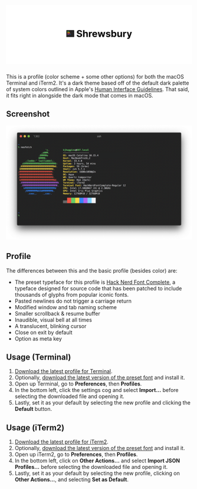 # ![shrewsbury-terminal](https://raw.githubusercontent.com/hugginsio/art/master/shrewsbury-terminal/repo-banner.png)

This is a profile (color scheme + some other options) for both the macOS Terminal and iTerm2. It's a dark theme based off of the default dark palette of system colors outlined in Apple's [Human Interface Guidelines](https://developer.apple.com/design/human-interface-guidelines/ios/visual-design/color/). That said, it fits right in alongside the dark mode that comes in macOS.

## Screenshot
<center>
    <img src="screenshot.png" />
</center>

## Profile
The differences between this and the basic profile (besides color) are:
* The preset typeface for this profile is [Hack Nerd Font Complete](hack-nerd-font), a typeface designed for source code that has been patched to include thousands of glyphs from popular iconic fonts.
* Pasted newlines do not trigger a carriage return
* Modified window and tab naming scheme
* Smaller scrollback & resume buffer
* Inaudible, visual bell at all times
* A translucent, blinking cursor
* Close on exit by default
* Option as meta key

## Usage (Terminal)
1. [Download the latest profile for Terminal](https://raw.githubusercontent.com/kjhx/shrewsbury-terminal/master/Shrewsbury.terminal).
2. Optionally, [download the latest version of the preset font](hack-nerd-font) and install it.
3. Open up Terminal, go to **Preferences**, then **Profiles**.
4. In the bottom left, click the settings cog and select **Import...** before selecting the downloaded file and opening it.
5. Lastly, set it as your default by selecting the new profile and clicking the **Default** button.

## Usage (iTerm2)
1. [Download the latest profile for iTerm2](https://raw.githubusercontent.com/kjhx/shrewsbury-terminal/master/Shrewsbury-iTerm2.json).
2. Optionally, [download the latest version of the preset font](hack-nerd-font) and install it.
3. Open up iTerm2, go to **Preferences**, then **Profiles**.
4. In the bottom left, click on **Other Actions...** and select **Import JSON Profiles...** before selecting the downloaded file and opening it.
5. Lastly, set it as your default by selecting the new profile, clicking on **Other Actions...**, and selecting **Set as Default**.

[hack-nerd-font]: https://github.com/ryanoasis/nerd-fonts/tree/v2.1.0/patched-fonts/Hack